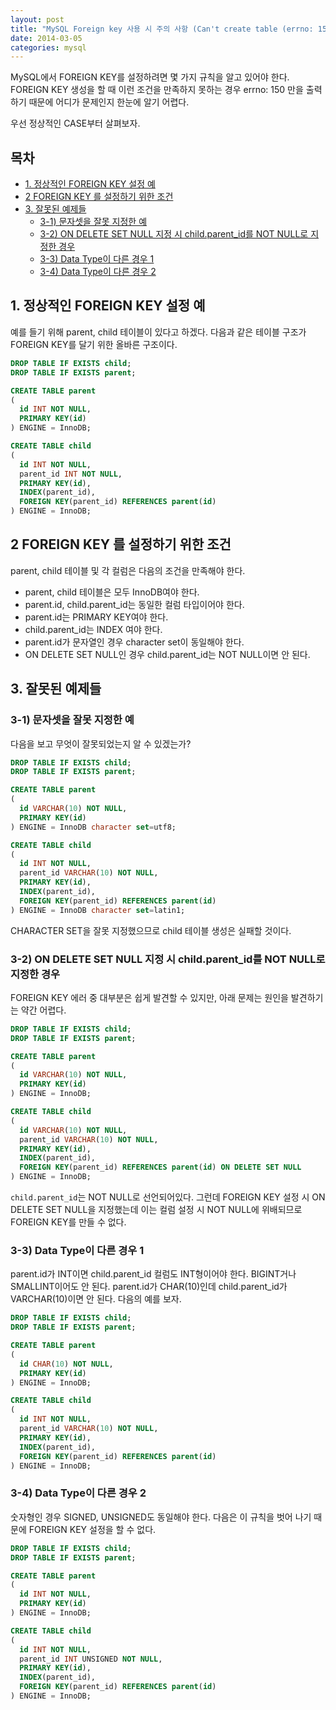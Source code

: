 ```yaml
---
layout: post
title: "MySQL Foreign key 사용 시 주의 사항 (Can't create table (errno: 150))"
date: 2014-03-05 
categories: mysql
---
```


MySQL에서 FOREIGN KEY를 설정하려면 몇 가지 규칙을 알고 있어야 한다. FOREIGN KEY 생성을 할 때 이런 조건을 만족하지 못하는 경우 errno: 150 만을 출력하기 때문에 어디가 문제인지 한눈에 알기 어렵다.

우선 정상적인 CASE부터 살펴보자.

## 목차

- [1. 정상적인 FOREIGN KEY 설정 예](#1-정상적인-foreign-key-설정-예)
- [2 FOREIGN KEY 를 설정하기 위한 조건](#2-foreign-key-를-설정하기-위한-조건)
- [3. 잘못된 예제들](#3-잘못된-예제들)
  - [3-1) 문자셋을 잘못 지정한 예](#3-1-문자셋을-잘못-지정한-예)
  - [3-2) ON DELETE SET NULL 지정 시 child.parent_id를 NOT NULL로 지정한 경우](#3-2-on-delete-set-null-지정-시-childparent_id를-not-null로-지정한-경우)
  - [3-3) Data Type이 다른 경우 1](#3-3-data-type이-다른-경우-1)
  - [3-4) Data Type이 다른 경우 2](#3-4-data-type이-다른-경우-2)

## 1. 정상적인 FOREIGN KEY 설정 예

예를 들기 위해 parent, child 테이블이 있다고 하겠다. 다음과 같은 테이블 구조가 FOREIGN KEY를 달기 위한 올바른 구조이다.

```sql
DROP TABLE IF EXISTS child;
DROP TABLE IF EXISTS parent;

CREATE TABLE parent
(
  id INT NOT NULL,
  PRIMARY KEY(id)
) ENGINE = InnoDB;

CREATE TABLE child
(
  id INT NOT NULL,
  parent_id INT NOT NULL,
  PRIMARY KEY(id),
  INDEX(parent_id),
  FOREIGN KEY(parent_id) REFERENCES parent(id)
) ENGINE = InnoDB;
```

## 2 FOREIGN KEY 를 설정하기 위한 조건

parent, child 테이블 및 각 컬럼은 다음의 조건을 만족해야 한다.

- parent, child 테이블은 모두 InnoDB여야 한다.
- parent.id, child.parent_id는 동일한 컬럼 타입이어야 한다.
- parent.id는 PRIMARY KEY여야 한다.
- child.parent_id는 INDEX 여야 한다.
- parent.id가 문자열인 경우 character set이 동일해야 한다.
- ON DELETE SET NULL인 경우 child.parent_id는 NOT NULL이면 안 된다.
 
## 3. 잘못된 예제들

### 3-1) 문자셋을 잘못 지정한 예

다음을 보고 무엇이 잘못되었는지 알 수 있겠는가?

```sql
DROP TABLE IF EXISTS child;
DROP TABLE IF EXISTS parent;

CREATE TABLE parent
(
  id VARCHAR(10) NOT NULL,
  PRIMARY KEY(id)
) ENGINE = InnoDB character set=utf8;

CREATE TABLE child
(
  id INT NOT NULL,
  parent_id VARCHAR(10) NOT NULL,
  PRIMARY KEY(id),
  INDEX(parent_id),
  FOREIGN KEY(parent_id) REFERENCES parent(id)
) ENGINE = InnoDB character set=latin1;
```

CHARACTER SET을 잘못 지정했으므로 child 테이블 생성은 실패할 것이다.

### 3-2) ON DELETE SET NULL 지정 시 child.parent_id를 NOT NULL로 지정한 경우

FOREIGN KEY 에러 중 대부분은 쉽게 발견할 수 있지만, 아래 문제는 원인을 발견하기는 약간 어렵다.

```sql
DROP TABLE IF EXISTS child;
DROP TABLE IF EXISTS parent;

CREATE TABLE parent
(
  id VARCHAR(10) NOT NULL,
  PRIMARY KEY(id)
) ENGINE = InnoDB;

CREATE TABLE child
(
  id VARCHAR(10) NOT NULL,
  parent_id VARCHAR(10) NOT NULL,
  PRIMARY KEY(id),
  INDEX(parent_id),
  FOREIGN KEY(parent_id) REFERENCES parent(id) ON DELETE SET NULL
) ENGINE = InnoDB;
```

`child.parent_id`는 NOT NULL로 선언되어있다. 그런데 FOREIGN KEY 설정 시 ON DELETE SET NULL을 지정했는데 이는 컬럼 설정 시 NOT NULL에 위배되므로 FOREIGN KEY를 만들 수 없다.

### 3-3) Data Type이 다른 경우 1

parent.id가 INT이면 child.parent_id 컬럼도 INT형이어야 한다. BIGINT거나 SMALLINT이어도 안 된다. parent.id가 CHAR(10)인데 child.parent_id가 VARCHAR(10)이면 안 된다. 다음의 예를 보자.

```sql
DROP TABLE IF EXISTS child;
DROP TABLE IF EXISTS parent;

CREATE TABLE parent
(
  id CHAR(10) NOT NULL,
  PRIMARY KEY(id)
) ENGINE = InnoDB;

CREATE TABLE child
(
  id INT NOT NULL,
  parent_id VARCHAR(10) NOT NULL,
  PRIMARY KEY(id),
  INDEX(parent_id),
  FOREIGN KEY(parent_id) REFERENCES parent(id)
) ENGINE = InnoDB;
```

### 3-4) Data Type이 다른 경우 2

숫자형인 경우 SIGNED, UNSIGNED도 동일해야 한다. 다음은 이 규칙을 벗어 나기 때문에 FOREIGN KEY 설정을 할 수 없다.

```sql
DROP TABLE IF EXISTS child;
DROP TABLE IF EXISTS parent;

CREATE TABLE parent
(
  id INT NOT NULL,
  PRIMARY KEY(id)
) ENGINE = InnoDB;

CREATE TABLE child
(
  id INT NOT NULL,
  parent_id INT UNSIGNED NOT NULL,
  PRIMARY KEY(id),
  INDEX(parent_id),
  FOREIGN KEY(parent_id) REFERENCES parent(id)
) ENGINE = InnoDB;
```
